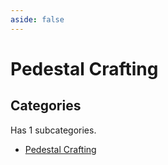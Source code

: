 ```yaml
---
aside: false
---
```



# Pedestal Crafting

## Categories

Has 1 subcategories.

* [Pedestal Crafting](./pedestal_crafting.md)

